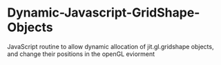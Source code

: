 # Dynamic-Javascript-GridShape-Objects
 JavaScript routine to allow dynamic allocation of jit.gl.gridshape objects, and change their positions in the openGL eviorment
